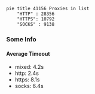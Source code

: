 
```mermaid
pie title 41156 Proxies in list
    "HTTP" : 28356
    "HTTPS": 10792
    "SOCKS" : 9138
```

### Some Info
#### Average Timeout

- mixed: 4.2s
- http: 2.4s
- https: 8.1s
- socks: 6.4s